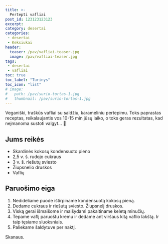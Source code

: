 ```yaml
---
title: >-
  Pertepti vafliai
post_id: 123123123123
excerpt:
category: desertai
categories:
 - desertai
 - Keksiukai
header:
  teaser: /pav/vafliai-teaser.jpg
  image: /pav/vafliai-teaser.jpg
tags:
 - desertai
 - vafliai
toc: true
toc_label: "Turinys"
toc_icon: "list"
# image: 
#   path: /pav/surio-tortas-1.jpg
#   thumbnail: /pav/surio-tortas-1.jpg
---
```


Veganiški, traškūs vafliai su saldžiu, karameliniu pertepimu. Toks paprastas receptas, reikalaujantis vos 10-15 min jūsų laiko, o toks geras rezultatas, kad neįmanoma sustoti valgyt... 🙈

## Jums reikės

* Skardinės kokosų kondensuoto pieno
* 2,5 v. š. rudojo cukraus
* 3 v. š. riešutų sviesto
* Žiupsnelio druskos
* Vaflių

## Paruošimo eiga

1. Nedideliame puode ištirpiname kondensuotą kokosų pieną.
2. Dedame cukraus ir riešutų sviesto. Žiupsnelį druskos.
3. Viską gerai išmaišome ir maišydami pakaitiname keletą minučių.
4. Tepame vaflį paruoštu kremu ir dedame ant viršaus kitą vaflio lakštą. Ir taip tęsiame sluoksniais.
5. Paliekame šaldytuve per naktį.

Skanaus. 